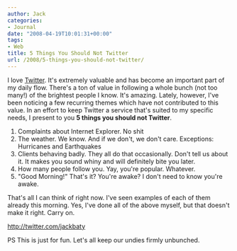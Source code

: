 ```yaml
---
author: Jack
categories:
- Journal
date: "2008-04-19T10:01:31+00:00"
tags:
- Web
title: 5 Things You Should Not Twitter
url: /2008/5-things-you-should-not-twitter/
---
```


I love [Twitter][1]. It's extremely valuable and has become an important part of my daily flow. There's a ton of value in following a whole bunch (not too many!) of the brightest people I know. It's amazing. Lately, however, I've been noticing a few recurring themes which have not contributed to this value. In an effort to keep Twitter a service that's suited to my specific needs, I present to you **5 things you should not Twitter**.

  1. Complaints about Internet Explorer. No shit
  2. The weather. We know. And if we don't, we don't care. Exceptions: Hurricanes and Earthquakes
  3. Clients behaving badly. They all do that occasionally. Don't tell us about it. It makes you sound whiny and will definitely bite you later.
  4. How many people follow you. Yay, you're popular. Whatever.
  5. "Good Morning!" That's it? You're awake? I don't need to know you're awake.

That's all I can think of right now. I've seen examples of each of them already this morning. Yes, I've done all of the above myself, but that doesn't make it right. Carry on. 

<http://twitter.com/jackbaty>

PS This is just for fun. Let's all keep our undies firmly unbunched.

 [1]: http://twitter.com/
